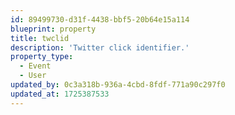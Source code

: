 ```yaml
---
id: 89499730-d31f-4438-bbf5-20b64e15a114
blueprint: property
title: twclid
description: 'Twitter click identifier.'
property_type:
  - Event
  - User
updated_by: 0c3a318b-936a-4cbd-8fdf-771a90c297f0
updated_at: 1725387533
---
```


